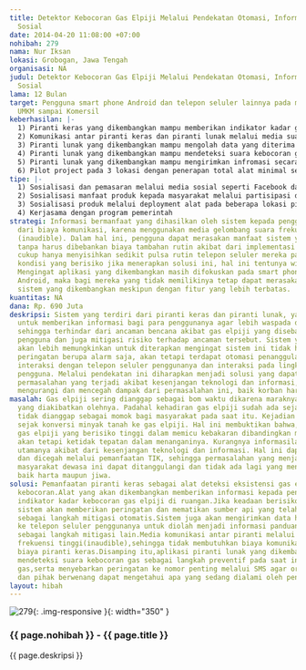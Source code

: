 ```yaml
---
title: Detektor Kebocoran Gas Elpiji Melalui Pendekatan Otomasi, Informasi dan Lingkaran
  Sosial
date: 2014-04-20 11:08:00 +07:00
nohibah: 279
nama: Nur Iksan
lokasi: Grobogan, Jawa Tengah
organisasi: NA
judul: Detektor Kebocoran Gas Elpiji Melalui Pendekatan Otomasi, Informasi dan Lingkaran
  Sosial
lama: 12 Bulan
target: Pengguna smart phone Android dan telepon seluler lainnya pada masyarakat umum,
  UMKM sampai Komersil
keberhasilan: |-
  1) Piranti keras yang dikembangkan mampu memberikan indikator kadar gas elpiji di dalam ruangan dan memberikan peringatan suara jika kadar gas terlalu berisiko untuk terjadinya kebakaran serta mampu mematikan sumber api yang telah didefinisikan pada saat penerapan secara otomatis.
  2) Komunikasi antar piranti keras dan piranti lunak melalui media suara pada cakupan jarak yang dimampui oleh gelombang suara.
  3) Piranti lunak yang dikembangkan mampu mengolah data yang diterima dari piranti keras menjadi informasi penanggulangannya berdasarkan kadar kebocoran gas elpiji.
  4) Piranti lunak yang dikembangkan mampu mendeteksi suara kebocoran gas elpiji melalui pendekatan machine learning yaitu pengenalan suara
  5) Piranti lunak yang dikembangkan mampu mengirimkan infromasi secara masal ke berbagai nomor penting yang telah didefinisikan.
  6) Pilot project pada 3 lokasi dengan penerapan total alat minimal sebanyak 50 alat.
tipe: |-
  1) Sosialisasi dan pemasaran melalui media sosial seperti Facebook dan Twitter
  2) Sosialisasi manfaat produk kepada masyarakat melalui partisipasi di berbagai acara.
  3) Sosialisasi produk melalui deployment alat pada beberapa lokasi pilot project
  4) Kerjasama dengan program pemerintah
strategi: Informasi bermanfaat yang dihasilkan oleh sistem kepada penggunanya bebas
  dari biaya komunikasi, karena menggunakan media gelombang suara frekuensi tinggi
  (inaudible). Dalam hal ini, pengguna dapat merasakan manfaat sistem yang dikembangkan
  tanpa harus dibebankan biaya tambahan rutin akibat dari implementasi solusi. Mereka
  cukup hanya menyisihkan sedikit pulsa rutin telepon seluler mereka pada saat terjadi
  kondisi yang berisiko jika menerapkan solusi ini, hal ini tentunya win-win solution.
  Mengingat aplikasi yang dikembangkan masih difokuskan pada smart phone berbasis
  Android, maka bagi mereka yang tidak memilikinya tetap dapat merasakan inti dari
  sistem yang dikembangkan meskipun dengan fitur yang lebih terbatas.
kuantitas: NA
dana: Rp. 690 Juta
deskripsi: Sistem yang terdiri dari piranti keras dan piranti lunak, yang bertujuan
  untuk memberikan informasi bagi para penggunanya agar lebih waspada dan mengerti,
  sehingga terhindar dari ancaman bencana akibat gas elpiji yang disebabkan oleh kelalaian
  pengguna dan juga mitigasi risiko terhadap ancaman tersebut. Sistem yang dikembangkan
  akan lebih memungkinkan untuk diterapkan mengingat sistem ini tidak hanya memberikan
  peringatan berupa alarm saja, akan tetapi terdapat otomasi penanggulangannya serta
  interaksi dengan telepon seluler penggunanya dan interaksi pada lingkaran sosial
  pengguna. Melalui pendekatan ini diharapkan menjadi solusi yang dapat menjembatani
  permasalahan yang terjadi akibat kesenjangan teknologi dan informasi, serta dapat
  mengurangi dan mencegah dampak dari permasalahan ini, baik korban harta maupun jiwa.
masalah: Gas elpiji sering dianggap sebagai bom waktu dikarena maraknya terjadi bencana
  yang diakibatkan olehnya. Padahal kehadiran gas elpiji sudah ada sejak lama dan
  tidak dianggap sebagai momok bagi masyarakat pada saat itu. Kejadian ini baru terjadi
  sejak konversi minyak tanah ke gas elpiji. Hal ini membuktikan bahwa, bukan karena
  gas elpiji yang berisiko tinggi dalam memicu kebakaran dibandingkan minyak tanah,
  akan tetapi ketidak tepatan dalam menanganinya. Kurangnya informasilah menjadi penyebab
  utamanya akibat dari kesenjangan teknologi dan informasi. Hal ini dapat ditanggulangi
  dan dicegah melalui pemanfaatan TIK, sehingga permasalahan yang menjadi momok di
  masyarakat dewasa ini dapat ditanggulangi dan tidak ada lagi yang menjadi korban
  baik harta maupun jiwa.
solusi: Pemanfaatan piranti keras sebagai alat deteksi eksistensi gas elpiji akibat
  kebocoran.Alat yang akan dikembangkan memberikan informasi kepada penggunanya berupa
  indikator kadar kebocoran gas elpiji di ruangan.Jika keadaan berisiko terjadi kebakaran,maka
  sistem akan memberikan peringatan dan mematikan sumber api yang telah ditentukan
  sebagai langkah mitigasi otomatis.Sistem juga akan mengirimkan data hasil pendeteksian
  ke telepon seluler penggunanya untuk diolah menjadi informasi panduan penanggulangannya
  sebagai langkah mitigasi lain.Media komunikasi antar piranti melalui media suara
  frekuensi tinggi(inaudible),sehingga tidak membutuhkan biaya komunikasi dan rendah
  biaya piranti keras.Disamping itu,aplikasi piranti lunak yang dikembangkan mampu
  mendeteksi suara kebocoran gas sebagai langkah preventif pada saat instalasi tabung
  gas,serta menyebarkan peringatan ke nomor penting melalui SMS agar orang terdekat
  dan pihak berwenang dapat mengetahui apa yang sedang dialami oleh pengguna.
layout: hibah
---
```


![279](/static/img/hibahcms/279.png){: .img-responsive }{: width="350" }

### {{ page.nohibah }} - {{ page.title }}

{{ page.deskripsi }}
